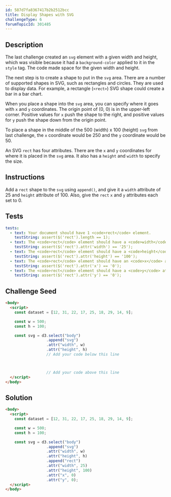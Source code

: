```yaml
---
id: 587d7fa8367417b2b2512bcc
title: Display Shapes with SVG
challengeType: 6
forumTopicId: 301485
---
```


## Description

<section id='description'>

The last challenge created an `svg` element with a given width and height, which was visible because it had a `background-color` applied to it in the `style` tag. The code made space for the given width and height.

The next step is to create a shape to put in the `svg` area. There are a number of supported shapes in SVG, such as rectangles and circles. They are used to display data. For example, a rectangle (`<rect>`) SVG shape could create a bar in a bar chart.

When you place a shape into the `svg` area, you can specify where it goes with `x` and `y` coordinates. The origin point of (0, 0) is in the upper-left corner. Positive values for `x` push the shape to the right, and positive values for `y` push the shape down from the origin point.

To place a shape in the middle of the 500 (width) x 100 (height) `svg` from last challenge, the `x` coordinate would be 250 and the `y` coordinate would be 50.

An SVG `rect` has four attributes. There are the `x` and `y` coordinates for where it is placed in the `svg` area. It also has a `height` and `width` to specify the size.

</section>

## Instructions

<section id='instructions'>

Add a `rect` shape to the `svg` using `append()`, and give it a `width` attribute of 25 and `height` attribute of 100. Also, give the `rect` `x` and `y` attributes each set to 0.

</section>

## Tests

<section id='tests'>

```yml
tests:
  - text: Your document should have 1 <code>rect</code> element.
    testString: assert($('rect').length == 1);
  - text: The <code>rect</code> element should have a <code>width</code> attribute set to 25.
    testString: assert($('rect').attr('width') == '25');
  - text: The <code>rect</code> element should have a <code>height</code> attribute set to 100.
    testString: assert($('rect').attr('height') == '100');
  - text: The <code>rect</code> element should have an <code>x</code> attribute set to 0.
    testString: assert($('rect').attr('x') == '0');
  - text: The <code>rect</code> element should have a <code>y</code> attribute set to 0.
    testString: assert($('rect').attr('y') == '0');

```

</section>

## Challenge Seed

<section id='challengeSeed'>

<div id='html-seed'>

```html
<body>
  <script>
    const dataset = [12, 31, 22, 17, 25, 18, 29, 14, 9];

    const w = 500;
    const h = 100;

    const svg = d3.select("body")
                  .append("svg")
                  .attr("width", w)
                  .attr("height", h)
                  // Add your code below this line



                  // Add your code above this line
  </script>
</body>
```

</div>

</section>

## Solution

<section id='solution'>

```html
<body>
  <script>
    const dataset = [12, 31, 22, 17, 25, 18, 29, 14, 9];

    const w = 500;
    const h = 100;

    const svg = d3.select("body")
                  .append("svg")
                  .attr("width", w)
                  .attr("height", h)
                  .append("rect")
                  .attr("width", 25)
                  .attr("height", 100)
                  .attr("x", 0)
                  .attr("y", 0);
  </script>
</body>

```

</section>
